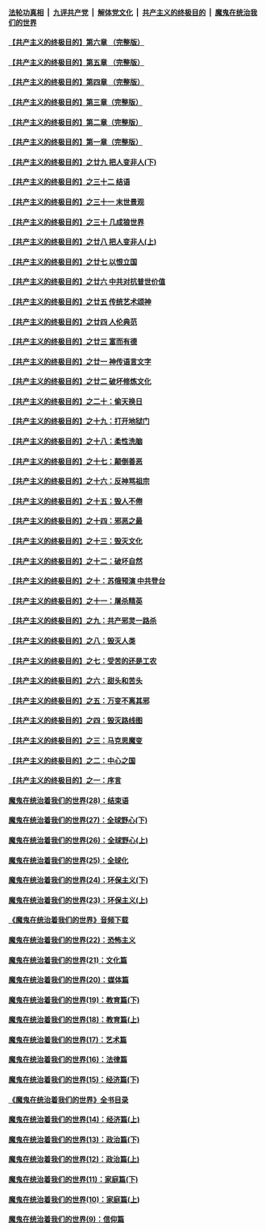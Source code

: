 ####  [法轮功真相](../../../../basic/blob/master/README.md?t=02141439) &nbsp;|&nbsp; [九评共产党](../../../../9ping.md/blob/master/README.md?t=02141439) &nbsp;|&nbsp; [解体党文化](../../../../jtdwh.md/blob/master/README.md?t=02141439)  &nbsp;|&nbsp; [共产主义的终极目的](../../../../gczydzjmd.md/blob/master/README.md?t=02141439) &nbsp;|&nbsp; [魔鬼在统治我们的世界](../../../../mgztzwmdsj.md/blob/master/README.md?t=02141439) 

#### [【共产主义的终极目的】第六章 （完整版）](../pages/nsc422/n11428913.md?t=02141439) 

#### [【共产主义的终极目的】第五章 （完整版）](../pages/nsc422/n11428912.md?t=02141439) 

#### [【共产主义的终极目的】第四章 （完整版）](../pages/nsc422/n11428907.md?t=02141439) 

#### [【共产主义的终极目的】第三章（完整版）](../pages/nsc422/n11428848.md?t=02141439) 

#### [【共产主义的终极目的】第二章（完整版）](../pages/nsc422/n11428831.md?t=02141439) 

#### [【共产主义的终极目的】第一章（完整版）](../pages/nsc422/n11417651.md?t=02141439) 

#### [【共产主义的终极目的】之廿九 把人变非人(下)](../pages/nsc422/n11344140.md?t=02141439) 

#### [【共产主义的终极目的】之三十二 结语](../pages/nsc422/n11360535.md?t=02141439) 

#### [【共产主义的终极目的】之三十一 末世景观](../pages/nsc422/n11351129.md?t=02141439) 

#### [【共产主义的终极目的】之三十 几成狼世界](../pages/nsc422/n11348280.md?t=02141439) 

#### [【共产主义的终极目的】之廿八 把人变非人(上)](../pages/nsc422/n11340492.md?t=02141439) 

#### [【共产主义的终极目的】之廿七 以恨立国](../pages/nsc422/n11336944.md?t=02141439) 

#### [【共产主义的终极目的】之廿六 中共对抗普世价值](../pages/nsc422/n11324785.md?t=02141439) 

#### [【共产主义的终极目的】之廿五 传统艺术颂神](../pages/nsc422/n11296396.md?t=02141439) 

#### [【共产主义的终极目的】之廿四 人伦典范](../pages/nsc422/n11296397.md?t=02141439) 

#### [【共产主义的终极目的】之廿三 富而有德](../pages/nsc422/n11283598.md?t=02141439) 

#### [【共产主义的终极目的】之廿一 神传语言文字](../pages/nsc422/n11263265.md?t=02141439) 

#### [【共产主义的终极目的】之廿二 破坏修炼文化](../pages/nsc422/n11245728.md?t=02141439) 

#### [【共产主义的终极目的】之二十：偷天换日](../pages/nsc422/n11238846.md?t=02141439) 

#### [【共产主义的终极目的】之十九：打开地狱门](../pages/nsc422/n11206376.md?t=02141439) 

#### [【共产主义的终极目的】之十八：柔性洗脑](../pages/nsc422/n11199994.md?t=02141439) 

#### [【共产主义的终极目的】之十七：颠倒善恶](../pages/nsc422/n11179782.md?t=02141439) 

#### [【共产主义的终极目的】之十六：反神骂祖宗](../pages/nsc422/n11166798.md?t=02141439) 

#### [【共产主义的终极目的】之十五：毁人不倦](../pages/nsc422/n11166792.md?t=02141439) 

#### [【共产主义的终极目的】之十四：邪恶之最](../pages/nsc422/n11150249.md?t=02141439) 

#### [【共产主义的终极目的】之十三：毁灭文化](../pages/nsc422/n11135227.md?t=02141439) 

#### [【共产主义的终极目的】之十二：破坏自然](../pages/nsc422/n11135214.md?t=02141439) 

#### [【共产主义的终极目的】之十：苏俄预演 中共登台](../pages/nsc422/n11118424.md?t=02141439) 

#### [【共产主义的终极目的】之十一：屠杀精英](../pages/nsc422/n11118442.md?t=02141439) 

#### [【共产主义的终极目的】之九：共产邪灵一路杀](../pages/nsc422/n11114139.md?t=02141439) 

#### [【共产主义的终极目的】之八：毁灭人类](../pages/nsc422/n11108503.md?t=02141439) 

#### [【共产主义的终极目的】之七：受苦的还是工农](../pages/nsc422/n11101809.md?t=02141439) 

#### [【共产主义的终极目的】之六：甜头和苦头](../pages/nsc422/n11096971.md?t=02141439) 

#### [【共产主义的终极目的】之五：万变不离其邪](../pages/nsc422/n11091285.md?t=02141439) 

#### [【共产主义的终极目的】之四：毁灭路线图](../pages/nsc422/n11086284.md?t=02141439) 

#### [【共产主义的终极目的】之三：马克思魔变](../pages/nsc422/n11061941.md?t=02141439) 

#### [【共产主义的终极目的】之二：中心之国](../pages/nsc422/n11047728.md?t=02141439) 

#### [【共产主义的终极目的】之一：序言](../pages/nsc422/n11086077.md?t=02141439) 

#### [魔鬼在统治着我们的世界(28)：结束语](../pages/nsc422/n10936246.md?t=02141439) 

#### [魔鬼在统治着我们的世界(27)：全球野心(下)](../pages/nsc422/n10928319.md?t=02141439) 

#### [魔鬼在统治着我们的世界(26)：全球野心(上)](../pages/nsc422/n10900318.md?t=02141439) 

#### [魔鬼在统治着我们的世界(25)：全球化](../pages/nsc422/n10788205.md?t=02141439) 

#### [魔鬼在统治着我们的世界(24)：环保主义(下)](../pages/nsc422/n10695307.md?t=02141439) 

#### [魔鬼在统治着我们的世界(23)：环保主义(上)](../pages/nsc422/n10688613.md?t=02141439) 

#### [《魔鬼在统治着我们的世界》音频下载](../pages/nsc422/n10635553.md?t=02141439) 

#### [魔鬼在统治着我们的世界(22)：恐怖主义](../pages/nsc422/n10614727.md?t=02141439) 

#### [魔鬼在统治着我们的世界(21)：文化篇](../pages/nsc422/n10597706.md?t=02141439) 

#### [魔鬼在统治着我们的世界(20)：媒体篇](../pages/nsc422/n10586579.md?t=02141439) 

#### [魔鬼在统治着我们的世界(19)：教育篇(下)](../pages/nsc422/n10564808.md?t=02141439) 

#### [魔鬼在统治着我们的世界(18)：教育篇(上)](../pages/nsc422/n10526970.md?t=02141439) 

#### [魔鬼在统治着我们的世界(17)：艺术篇](../pages/nsc422/n10499093.md?t=02141439) 

#### [魔鬼在统治着我们的世界(16)：法律篇](../pages/nsc422/n10485969.md?t=02141439) 

#### [魔鬼在统治着我们的世界(15)：经济篇(下)](../pages/nsc422/n10469975.md?t=02141439) 

#### [《魔鬼在统治着我们的世界》全书目录](../pages/nsc422/n10464261.md?t=02141439) 

#### [魔鬼在统治着我们的世界(14)：经济篇(上)](../pages/nsc422/n10457370.md?t=02141439) 

#### [魔鬼在统治着我们的世界(13)：政治篇(下)](../pages/nsc422/n10448270.md?t=02141439) 

#### [魔鬼在统治着我们的世界(12)：政治篇(上)](../pages/nsc422/n10444576.md?t=02141439) 

#### [魔鬼在统治着我们的世界(11)：家庭篇(下)](../pages/nsc422/n10440961.md?t=02141439) 

#### [魔鬼在统治着我们的世界(10)：家庭篇(上)](../pages/nsc422/n10435448.md?t=02141439) 

#### [魔鬼在统治着我们的世界(9)：信仰篇](../pages/nsc422/n10432159.md?t=02141439) 

